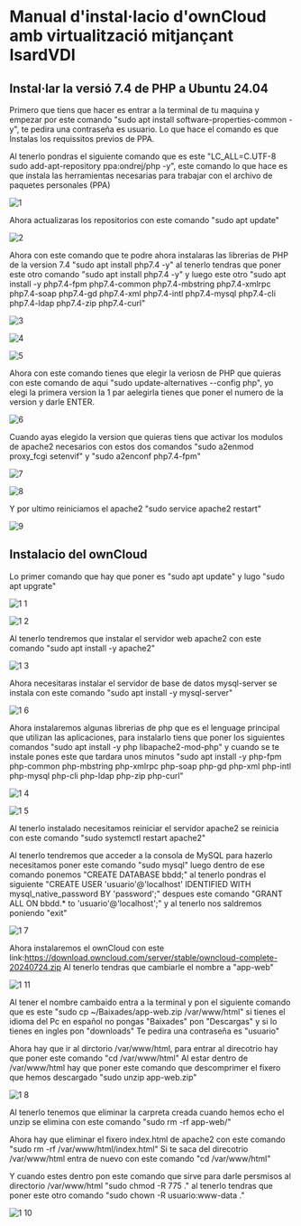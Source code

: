 # Manual d'instal·lacio d'ownCloud amb virtualització mitjançant IsardVDI
## Instal·lar la versió 7.4 de PHP a Ubuntu 24.04

Primero que tiens que hacer es entrar a la terminal de tu maquina y empezar por este comando "sudo apt install software-properties-common -y", te pedira una contraseña es usuario. Lo que hace el comando es que Instalas los requissitos previos de PPA.

Al tenerlo pondras el siguiente comando que es este "LC_ALL=C.UTF-8 sudo add-apt-repository ppa:ondrej/php -y", este comando lo que hace es que instala las herramientas  necesarias para trabajar con el archivo de paquetes personales (PPA)

![1](https://github.com/user-attachments/assets/89809771-aa4f-4b40-8f87-5fa0ef6ded29)

Ahora actualizaras los repositorios con este comando "sudo apt update"

![2](https://github.com/user-attachments/assets/3695bbb5-0197-4f61-acf4-bd43d1a0623e)

Ahora con este comando que te podre ahora instalaras las librerias de PHP de la version 7.4 "sudo apt install php7.4 -y" al tenerlo tendras que poner este otro comando "sudo apt install php7.4 -y" y luego este otro "sudo apt install -y php7.4-fpm php7.4-common php7.4-mbstring php7.4-xmlrpc php7.4-soap php7.4-gd php7.4-xml php7.4-intl php7.4-mysql php7.4-cli php7.4-ldap php7.4-zip php7.4-curl"

![3](https://github.com/user-attachments/assets/d76b6995-2dc6-44a5-abb2-e06b5be3d797)

![4](https://github.com/user-attachments/assets/b13a697a-c8cf-4878-ab38-8222ab139617)

![5](https://github.com/user-attachments/assets/292ef9b3-6d0e-4f16-b864-6fe3c638846e)

Ahora con este comando tienes que elegir la veriosn de PHP que quieras con este comando de aqui "sudo update-alternatives --config php", yo elegi la primera version la 1 par aelegirla tienes que poner el numero de la version y darle ENTER.

![6](https://github.com/user-attachments/assets/c747f9fa-e14d-4e5a-8b0a-16df7003a73c)

Cuando ayas elegido la version que quieras tiens que activar los modulos de apache2 necesarios con estos dos comandos "sudo a2enmod proxy_fcgi setenvif" y "sudo a2enconf php7.4-fpm" 

![7](https://github.com/user-attachments/assets/26545f0b-923e-4669-801f-5f6f3038bd77)

![8](https://github.com/user-attachments/assets/a49072e8-f0ab-4d52-9f4e-a7bb207244d7)

Y por ultimo reiniciamos el apache2 "sudo service apache2 restart"

![9](https://github.com/user-attachments/assets/2e748a75-3246-4e1a-8f0c-f449c9e98b0d)

## Instalacio del ownCloud

Lo primer comando que hay que poner es "sudo apt update" y lugo "sudo apt upgrate"

![1 1](https://github.com/user-attachments/assets/5a8dfcc6-1267-405f-8e66-e5a557da29c1)

![1 2](https://github.com/user-attachments/assets/d6bead0c-2a70-44fd-b6be-798645f456fc)

Al tenerlo tendremos que instalar el servidor web apache2 con este comando "sudo apt install -y apache2"

![1 3](https://github.com/user-attachments/assets/7f6d4c15-2a23-43a8-a7b4-41aee38c3615)

Ahora necesitaras instalar el servidor de base de datos mysql-server se instala con este comando
"sudo apt install -y mysql-server"

![1 6](https://github.com/user-attachments/assets/a7d9d977-8dd3-49f3-8a5d-257e66f84256)

Ahora instalaremos algunas librerias de php que es el lenguage principal que utilizan las aplicaciones, para instalarlo tiens que poner los siguientes comandos
"sudo apt install -y php libapache2-mod-php" y cuando se te instale pones este que tardara unos minutos "sudo apt install -y php-fpm php-common php-mbstring php-xmlrpc php-soap php-gd php-xml php-intl php-mysql php-cli php-ldap php-zip php-curl"

![1 4](https://github.com/user-attachments/assets/0ed4c73f-574d-4416-b3f0-ea720b555ac7)

![1 5](https://github.com/user-attachments/assets/481934fd-b10d-492e-8746-532e75a6b6b8)

Al tenerlo instalado necesitamos reiniciar el servidor apache2 se reinicia con este comando
"sudo systemctl restart apache2" 

Al tenerlo tendremos que acceder a la consola de MySQL para hazerlo necesitamos poner este comando
"sudo mysql" luego dentro de ese comando ponemos "CREATE DATABASE bbdd;" al tenerlo pondras el siguiente "CREATE USER 'usuario'@'localhost' IDENTIFIED WITH mysql_native_password BY 'password';" despues este comando "GRANT ALL ON bbdd.* to 'usuario'@'localhost';" y al tenerlo nos saldremos poniendo "exit"

![1 7](https://github.com/user-attachments/assets/a9f151e8-a263-40cc-962e-fb346a8b926b)

Ahora instalaremos el ownCloud con este link:https://download.owncloud.com/server/stable/owncloud-complete-20240724.zip
Al tenerlo tendras que cambiarle el nombre a "app-web"

![1 11](https://github.com/user-attachments/assets/cc2742f1-901a-46d8-a06d-082427d27f24)

Al tener el nombre cambaido entra a la terminal y pon el siguiente comando que es este "sudo cp ~/Baixades/app-web.zip /var/www/html" si tienes el idioma del Pc en español no pongas "Baixades" pon "Descargas" y si lo tienes en ingles pon "downloads"
Te pedira una contraseña es "usuario"

Ahora hay que ir al dirctorio /var/www/html, para entrar al direcotrio hay que poner este comando "cd /var/www/html"
Al estar dentro de /var/www/html hay que poner este comando que descomprimer el fixero que hemos descargado "sudo unzip app-web.zip"

![1 8](https://github.com/user-attachments/assets/5d5771f3-d049-4ac2-a009-4fbce59cefc7)

Al tenerlo tenemos que eliminar la carpreta creada cuando hemos echo el unzip se elimina con este comando "sudo rm -rf app-web/"

Ahora hay que eliminar el fixero index.html de apache2 con este comando "sudo rm -rf /var/www/html/index.html" 
Si te saca del direcotrio /var/www/html entra de nuevo con este comando "cd /var/www/html" 

Y cuando estes dentro pon este comando que sirve para darle persmisos al directorio /var/www/html
"sudo chmod -R 775 ." al tenerlo tendras que poner este otro comando "sudo chown -R usuario:www-data ." 

![1 10](https://github.com/user-attachments/assets/8f74c4ab-0f1b-43db-8fb4-a9d8f9a09d61)
